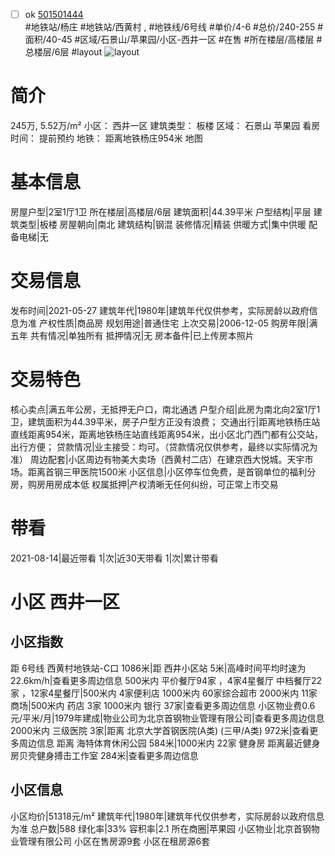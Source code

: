 - [ ] ok [501501444](https://bj.5i5j.com/ershoufang/501501444.html)  
 #地铁站/杨庄 #地铁站/西黄村 ,  #地铁线/6号线
#单价/4-6 #总价/240-255 #面积/40-45   #区域/石景山/苹果园/小区-西井一区 #在售 #所在楼层/高楼层 #总楼层/6层 #layout 
![layout](http://image2a.5i5j.com/bdir/layout/dadc84d9d43347e4b48c6617c5571bcf.jpg_P5.jpg) 
# 简介 
 245万,  5.52万/m² 
小区： 西井一区
建筑类型： 板楼
区域： 石景山 苹果园
看房时间： 提前预约
地铁： 距离地铁杨庄954米 地图
# 基本信息 
 房屋户型|2室1厅1卫
所在楼层|高楼层/6层
建筑面积|44.39平米
户型结构|平层
建筑类型|板楼
房屋朝向|南北
建筑结构|钢混
装修情况|精装
供暖方式|集中供暖
配备电梯|无
# 交易信息 
 发布时间|2021-05-27
建筑年代|1980年|建筑年代仅供参考，实际房龄以政府信息为准
产权性质|商品房
规划用途|普通住宅
上次交易|2006-12-05
购房年限|满五年
共有情况|单独所有
抵押情况|无
房本备件|已上传房本照片
# 交易特色 
 核心卖点|满五年公房，无抵押无户口，南北通透
户型介绍|此房为南北向2室1厅1卫，建筑面积为44.39平米，房子户型方正没有浪费；
交通出行|距离地铁杨庄站直线距离954米，距离地铁杨庄站直线距离954米，出小区北门西门都有公交站，出行方便；
贷款情况|业主接受：均可。（贷款情况仅供参考，最终以实际情况为准）
周边配套|小区周边有物美大卖场（西黄村二店）在建京西大悦城。天宇市场。距离首钢三甲医院1500米
小区信息|小区停车位免费，是首钢单位的福利分房，购房用房成本低
权属抵押|产权清晰无任何纠纷，可正常上市交易
# 带看 
 2021-08-14|最近带看	 1|次|近30天带看	 1|次|累计带看
# 小区 西井一区
## 小区指数 
 距 6号线 西黄村地铁站-C口 1086米|距 西井小区站 5米|高峰时间平均时速为22.6km/h|查看更多周边信息
500米内 平价餐厅94家 ，4家4星餐厅
中档餐厅22家 ，12家4星餐厅|500米内 4家便利店
1000米内 60家综合超市
2000米内 11家商场|500米内 药店 3家
1000米内 银行 37家|查看更多周边信息
小区物业费0.6元/平米/月|1979年建成|物业公司为北京首钢物业管理有限公司|查看更多周边信息
2000米内 三级医院 3家|距离 北京大学首钢医院(A类) (三甲/A类) 972米|查看更多周边信息
距离 海特体育休闲公园 584米|1000米内 22家 健身房
距离最近健身房贝壳健身搏击工作室 284米|查看更多周边信息
## 小区信息 
 小区均价|51318元/m²
建筑年代|1980年|建筑年代仅供参考，实际房龄以政府信息为准
总户数|588
绿化率|33%
容积率|2.1
所在商圈|苹果园
小区物业|北京首钢物业管理有限公司
小区在售房源9套
小区在租房源6套

